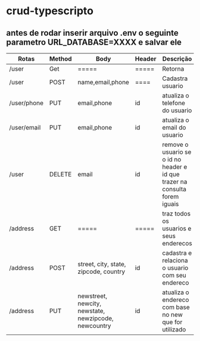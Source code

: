# crud-typescripto
## antes de rodar inserir arquivo .env o seguinte parametro URL_DATABASE=XXXX e salvar ele
  |Rotas       | Method  | Body                                                 |  Header  | Descrição|
  -------------| --------| -----------------------------------------------------| -------- |--------- |
 | /user       | Get     | =====                                                |  =====   | Retorna |todos os usuarios|
 | /user     |    POST   |  name,email,phone                                     |  ====     |Cadastra usuario|
  |/user/phone |  PUT     | email,phone                                           | id    |   atualiza o telefone do usuario|
  |/user/email |  PUT    |  email,phone                                           | id     |  atualiza o email do usuario|
  |/user    |     DELETE |  email                                               |   id      | remove o usuario se o id no header e id que trazer na consulta forem iguais|
  |/address  |    GET   |   =====                                                 | =====   | traz todos os usuarios e seus enderecos|
  |/address     | POST |    street, city, state, zipcode, country          |        id       |cadastra e relaciona o usuario com seu endereco|
  |/address   |   PUT   |  newstreet, newcity, newstate, newzipcode, newcountry|   id    |   atualiza o endereco com base no new que for utilizado|
